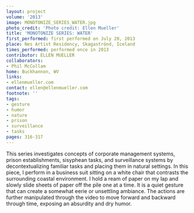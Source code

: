 ```yaml
---
layout: project
volume: '2013'
image: MONOTONIZE_SERIES_WATER.jpg
photo_credit: 'Photo credit: Ellen Mueller'
title: 'MONOTONIZE SERIES: WATER'
first_performed: first performed on July 20, 2013
place: Nes Artist Residency, Skagaströnd, Iceland
times_performed: performed once in 2013
contributor: ELLEN MUELLER
collaborators:
- Phil McCollam
home: Buckhannon, WV
links:
- ellenmueller.com
contact: ellen@ellenmueller.com
footnote: ''
tags:
- gesture
- humor
- nature
- prison
- surveillance
- tasks
pages: 316-317
---
```


This series investigates concepts of corporate management systems, prison establishments, sisyphean tasks, and surveillance systems by decontextualizing familiar tasks and placing them in natural settings. In this piece, I perform in a business suit sitting on a white chair that contrasts the surrounding coastal environment. I hold a ream of paper on my lap and slowly slide sheets of paper off the pile one at a time. It is a quiet gesture that can create a somewhat eerie or unsettling ambiance. The actions are further manipulated through the video to move forward and backward through time, exposing an absurdity and dry humor.
